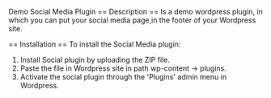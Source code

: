 Demo Social Media Plugin
== Description ==
Is a demo wordpress plugin, in which you can put your social media page,in the footer of your Wordpress site.

== Installation ==
To install the Social Media plugin:
1. Install Social plugin by uploading the ZIP file.
2. Paste the file in Wordpress site in path wp-content -> plugins.
3. Activate the social plugin through the 'Plugins' admin menu in Wordpress.
